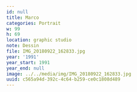 ```yaml
---
id: null
title: Marco
categories: Portrait
w: 99
h: 69
location: graphic studio
note: Dessin
file: IMG_20180922_162833.jpg
year: '1991'
year_start: 1991
year_end: null
image: ../../media/img/IMG_20180922_162833.jpg
uuid: c565a94d-392c-4c64-b259-ce0c1808d489
---
```


